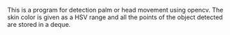 This is a program for detection palm or head movement using opencv. The skin color is given as a HSV range and all the points of the object detected are stored in a deque.
